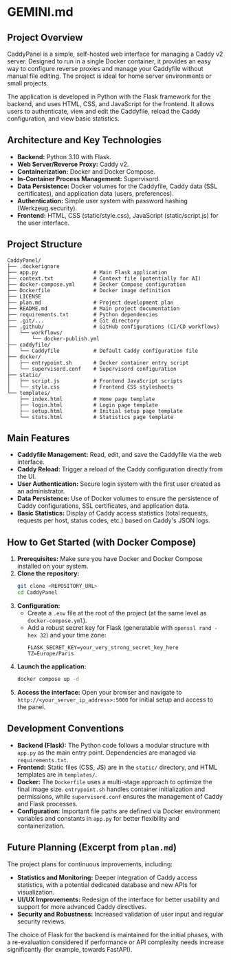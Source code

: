 # GEMINI.md

## Project Overview

CaddyPanel is a simple, self-hosted web interface for managing a Caddy v2 server. Designed to run in a single Docker container, it provides an easy way to configure reverse proxies and manage your Caddyfile without manual file editing. The project is ideal for home server environments or small projects.

The application is developed in Python with the Flask framework for the backend, and uses HTML, CSS, and JavaScript for the frontend. It allows users to authenticate, view and edit the Caddyfile, reload the Caddy configuration, and view basic statistics.

## Architecture and Key Technologies

-   **Backend:** Python 3.10 with Flask.
-   **Web Server/Reverse Proxy:** Caddy v2.
-   **Containerization:** Docker and Docker Compose.
-   **In-Container Process Management:** Supervisord.
-   **Data Persistence:** Docker volumes for the Caddyfile, Caddy data (SSL certificates), and application data (users, preferences).
-   **Authentication:** Simple user system with password hashing (Werkzeug.security).
-   **Frontend:** HTML, CSS (static/style.css), JavaScript (static/script.js) for the user interface.

## Project Structure

```
CaddyPanel/
├── .dockerignore
├── app.py                  # Main Flask application
├── context.txt             # Context file (potentially for AI)
├── docker-compose.yml      # Docker Compose configuration
├── Dockerfile              # Docker image definition
├── LICENSE
├── plan.md                 # Project development plan
├── README.md               # Main project documentation
├── requirements.txt        # Python dependencies
├── .git/...                # Git directory
├── .github/                # GitHub configurations (CI/CD workflows)
│   └── workflows/
│       └── docker-publish.yml
├── caddyfile/
│   └── Caddyfile           # Default Caddy configuration file
├── docker/
│   ├── entrypoint.sh       # Docker container entry script
│   └── supervisord.conf    # Supervisord configuration
├── static/
│   ├── script.js           # Frontend JavaScript scripts
│   └── style.css           # Frontend CSS stylesheets
└── templates/
    ├── index.html          # Home page template
    ├── login.html          # Login page template
    ├── setup.html          # Initial setup page template
    └── stats.html          # Statistics page template
```

## Main Features

-   **Caddyfile Management:** Read, edit, and save the Caddyfile via the web interface.
-   **Caddy Reload:** Trigger a reload of the Caddy configuration directly from the UI.
-   **User Authentication:** Secure login system with the first user created as an administrator.
-   **Data Persistence:** Use of Docker volumes to ensure the persistence of Caddy configurations, SSL certificates, and application data.
-   **Basic Statistics:** Display of Caddy access statistics (total requests, requests per host, status codes, etc.) based on Caddy's JSON logs.

## How to Get Started (with Docker Compose)

1.  **Prerequisites:** Make sure you have Docker and Docker Compose installed on your system.
2.  **Clone the repository:**
    ```bash
    git clone <REPOSITORY_URL>
    cd CaddyPanel
    ```
3.  **Configuration:**
    *   Create a `.env` file at the root of the project (at the same level as `docker-compose.yml`).
    *   Add a robust secret key for Flask (generatable with `openssl rand -hex 32`) and your time zone:
        ```
        FLASK_SECRET_KEY=your_very_strong_secret_key_here
        TZ=Europe/Paris
        ```
4.  **Launch the application:**
    ```bash
    docker compose up -d
    ```
5.  **Access the interface:**
    Open your browser and navigate to `http://<your_server_ip_address>:5000` for initial setup and access to the panel.

## Development Conventions

-   **Backend (Flask):** The Python code follows a modular structure with `app.py` as the main entry point. Dependencies are managed via `requirements.txt`.
-   **Frontend:** Static files (CSS, JS) are in the `static/` directory, and HTML templates are in `templates/`.
-   **Docker:** The `Dockerfile` uses a multi-stage approach to optimize the final image size. `entrypoint.sh` handles container initialization and permissions, while `supervisord.conf` ensures the management of Caddy and Flask processes.
-   **Configuration:** Important file paths are defined via Docker environment variables and constants in `app.py` for better flexibility and containerization.

## Future Planning (Excerpt from `plan.md`)

The project plans for continuous improvements, including:

-   **Statistics and Monitoring:** Deeper integration of Caddy access statistics, with a potential dedicated database and new APIs for visualization.
-   **UI/UX Improvements:** Redesign of the interface for better usability and support for more advanced Caddy directives.
-   **Security and Robustness:** Increased validation of user input and regular security reviews.

The choice of Flask for the backend is maintained for the initial phases, with a re-evaluation considered if performance or API complexity needs increase significantly (for example, towards FastAPI).
